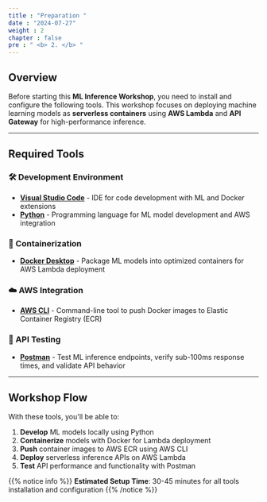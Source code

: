 ```yaml
---
title : "Preparation "
date : "2024-07-27"
weight : 2
chapter : false
pre : " <b> 2. </b> "
---
```


## Overview

Before starting this **ML Inference Workshop**, you need to install and configure the following tools. This workshop focuses on deploying machine learning models as **serverless containers** using **AWS Lambda** and **API Gateway** for high-performance inference.

---

## Required Tools

### 🛠️ Development Environment
- **[Visual Studio Code](2.1-dowload-vs-code)** - IDE for code development with ML and Docker extensions
- **[Python](2.5-dowload-python)** - Programming language for ML model development and AWS integration

### 🐳 Containerization
- **[Docker Desktop](2.3-dowload-docker)** - Package ML models into optimized containers for AWS Lambda deployment

### ☁️ AWS Integration  
- **[AWS CLI](2.4-dowload-aws-cli)** - Command-line tool to push Docker images to Elastic Container Registry (ECR)

### 🧪 API Testing
- **[Postman](2.2-dowload-postman)** - Test ML inference endpoints, verify sub-100ms response times, and validate API behavior

---

## Workshop Flow

With these tools, you'll be able to:

1. **Develop** ML models locally using Python
2. **Containerize** models with Docker for Lambda deployment  
3. **Push** container images to AWS ECR using AWS CLI
4. **Deploy** serverless inference APIs on AWS Lambda
5. **Test** API performance and functionality with Postman

{{% notice info %}}
**Estimated Setup Time**: 30-45 minutes for all tools installation and configuration
{{% /notice %}}

